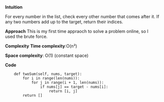 **Intuition**

For every number in the list, check every other number that comes after it. If any two numbers add up to the target, return their indices.

**Approach**
This is my first time appraoch to solve a problem online, so I used the brute force.

**Complexity**
**Time complexity**:O(n²)

**Space complexity**: O(1) (constant space)

**Code**
```class Solution:
    def twoSum(self, nums, target):
        for i in range(len(nums)):
            for j in range(i + 1, len(nums)):
                if nums[j] == target - nums[i]:
                    return [i, j]
        return []
```
